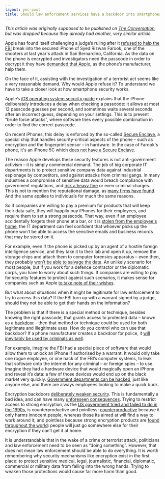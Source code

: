 ```yaml
---
layout: ync-post
title: Should law enforcement services have a backdoor into smartphones?
---
```


*This article was originally supposed to be published on [The Conversation](https://theconversation.com/),
but was dropped because they already had another, very similar article.*

Apple has found itself challenging a judge’s ruling after it [refused to help the FBI][guardian]
break into the secured iPhone of Syed Rizwan Farook, one of the shooters at last year's attack in
San Bernardino, California. As the data on the phone is encrypted and investigators need the
passcode in order to decrypt it they have [demanded that Apple][magistrate-order], as the phone’s
manufacturer, help them.

On the face of it, assisting with the investigation of a terrorist act seems like a very reasonable
demand. Why would Apple refuse it? To understand we have to take a closer look at how smartphone
security works.

Apple’s [iOS operating system security guide][ios-security] explains that the iPhone deliberately
introduces a delay when checking a passcode: it allows at most 12 passcode guesses per second, and
sometimes waits several seconds after an incorrect guess, depending on your settings. This is to
prevent “brute force attacks”, where software tries every possible combination in order to find the
correct passcode.

On recent iPhones, this delay is enforced by the so-called [Secure Enclave][secure-enclave],
a special chip that handles security-critical aspects of the phone – such as encryption and the
fingerprint sensor – in hardware. In the case of Farook's phone, it's an iPhone 5C which [does not
have a Secure Enclave][apple-comply].

The reason Apple develops these security features is not anti-government activism – it is simply
commercial demand. The job of big corporate IT departments is to protect sensitive company data
against industrial espionage by competitors, and against attacks from criminal gangs. In many
industries a compromise of sensitive data would breach compliance with government regulations, and
[risk a heavy fine][data-loss-fine] or even criminal charges. This is not to mention the
reputational damage, as [many firms have found][talktalk]. And the same applies to individuals for
much the same reasons.

So if companies are willing to pay a premium for products that will keep their data safe, they will
happily buy iPhones for their employees, and require them to set a strong passcode. That way, even
if an employee accidentally forgets their phone at a bar, or it is [stolen from the employee's
home][burglary], the IT department can feel confident that whoever picks up the phone won’t be able
to access the sensitive emails and business records that may be stored on it.

For example, even if the phone is picked up by an agent of a hostile foreign intelligence service,
and they take it to their lab and open it up, remove the storage chips and attach them to computer
forensics apparatus – even then, they probably [won’t be able to salvage the data][ios-encryption].
An unlikely scenario for most people, but if you work for a defence contractor or the diplomatic
corps, you have to worry about such things. If companies are willing to pay for security features to
protect against such scenarios, it makes sense for companies such as Apple [to take note of their
wishes][apple-letter].

But what about situations when it might be legitimate for law enforcement to try to access this
data? If the FBI turn up with a warrant signed by a judge, should they not be able to get their
hands on the information?

The problem is that if there is a special method or technique, besides knowing the right passcode,
that grants access to protected data – known as a [backdoor][] – then that method or technique could
be used for both legitimate and illegitimate uses. How do you control who can use that backdoor? If
a phone manufacturer creates a backdoor for police, it [will inevitably be used by criminals as
well][doormats].

For example, imagine the FBI had a special piece of software that would allow them to unlock an
iPhone if authorised by a warrant. It would only take one rogue employee, or one hack of the FBI’s
computer systems, to leak that software onto the internet for any criminal – or foreign spies – to
use. Imagine they had a hardware device that would magically open an iPhone and reveal it’s data:
a few of those devices would end up on the black market very quickly. [Government departments can be
hacked][opm-hack], just like anyone else, and there are always employees looking to make a quick
buck.

Encryption backdoors [deliberately weaken security][eff]. This is fundamentally a bad idea, and can
have many [unforeseen consequences][juniper]. Trying to restrict access to strong encryption, as the
[US government tried and failed to do in the 1990s][crypto-export], is counterproductive and
pointless: [counterproductive][freak] because it only harms innocent people, whereas those its aimed
at will find a way to work around it, and pointless because strong encryption products are [found
throughout the world][schneier]: people will just go somewhere else for their encryption if they
can’t get it at home.

It is understandable that in the wake of a crime or terrorist attack, politicians and law
enforcement need to be seen as “doing something”. However, that does not mean law enforcement should
be able to do everything. It is worth remembering why security mechanisms like encryption exist in
the first place: to protect sensitive medical, legal, journalistic, financial, diplomatic,
commercial or military data from falling into the wrong hands. Trying to weaken those protections
would cause far more harm than good.

[guardian]: http://www.theguardian.com/us-news/2016/feb/17/apple-ordered-to-hack-iphone-of-san-bernardino-shooter-for-fbi
[apple-letter]: http://www.apple.com/customer-letter/
[magistrate-order]: https://www.documentcloud.org/documents/2714001-SB-Shooter-Order-Compelling-Apple-Asst-iPhone.html
[ios-security]: https://www.apple.com/business/docs/iOS_Security_Guide.pdf
[secure-enclave]: http://blog.cryptographyengineering.com/2014/10/why-cant-apple-decrypt-your-iphone.html
[apple-comply]: http://blog.trailofbits.com/2016/02/17/apple-can-comply-with-the-fbi-court-order/
[data-loss-fine]: http://www.theguardian.com/society/2014/aug/26/ministry-justice-fined-180000-losing-hard-drive-sensitive-data-prisoners
[talktalk]: https://theconversation.com/talktalk-hack-perhaps-well-finally-take-cybersecurity-seriously-50144
[burglary]: http://www.bbc.co.uk/news/uk-england-manchester-19960966
[ios-encryption]: http://www.darthnull.org/2014/10/06/ios-encryption
[backdoor]: https://theconversation.com/could-encryption-backdoors-safeguard-privacy-and-fight-terror-online-53419
[doormats]: https://www.cl.cam.ac.uk/~rja14/Papers/doormats.pdf
[opm-hack]: http://www.theguardian.com/technology/2015/jul/09/opm-hack-21-million-personal-information-stolen
[eff]: https://www.eff.org/deeplinks/2016/02/eff-support-apple-encryption-battle
[juniper]: http://blog.cryptographyengineering.com/2015/12/on-juniper-backdoor.html
[crypto-export]: https://en.wikipedia.org/wiki/Export_of_cryptography_from_the_United_States
[freak]: http://blog.cryptographyengineering.com/2015/03/attack-of-week-freak-or-factoring-nsa.html
[schneier]: https://www.schneier.com/cryptography/paperfiles/worldwide-survey-of-encryption-products.pdf
